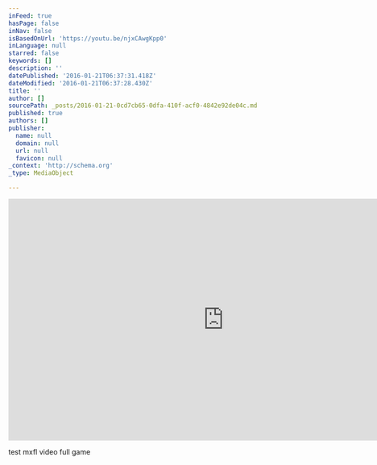 ```yaml
---
inFeed: true
hasPage: false
inNav: false
isBasedOnUrl: 'https://youtu.be/njxCAwgKpp0'
inLanguage: null
starred: false
keywords: []
description: ''
datePublished: '2016-01-21T06:37:31.418Z'
dateModified: '2016-01-21T06:37:28.430Z'
title: ''
author: []
sourcePath: _posts/2016-01-21-0cd7cb65-0dfa-410f-acf0-4842e92de04c.md
published: true
authors: []
publisher:
  name: null
  domain: null
  url: null
  favicon: null
_context: 'http://schema.org'
_type: MediaObject

---
```

<iframe src="https://cdn.embedly.com/widgets/media.html?src=https%3A%2F%2Fwww.youtube.com%2Fembed%2FnjxCAwgKpp0%3Ffeature%3Doembed&amp;url=https%3A%2F%2Fwww.youtube.com%2Fwatch%3Fv%3DnjxCAwgKpp0%26feature%3Dyoutu.be&amp;image=https%3A%2F%2Fi.ytimg.com%2Fvi%2FnjxCAwgKpp0%2Fhqdefault.jpg&amp;key=b7d04c9b404c499eba89ee7072e1c4f7&amp;type=text%2Fhtml&amp;schema=youtube" width="854" height="480" scrolling="no" frameborder="0" allowfullscreen="allowfullscreen" style=""></iframe>

test mxfl video full game